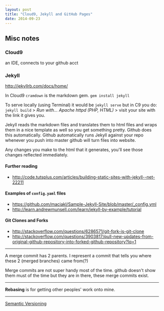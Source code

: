 ```yaml
---
layout: post
title: "Cloud9, Jekyll and GitHub Pages"
date: 2014-09-23
---
```


## Misc notes

### Cloud9
an IDE, connects to your github acct

### Jekyll
http://jekyllrb.com/docs/home/


In Cloud9 `cramdown` is the markdown gem.
`gem install jekyll`

To serve locally (using Terminal) it would be `jekyll serve` but in C9 you do: `jekyll build` > _Run with... Apache httpd (PHP, HTML)_ > visit your site with the link it gives you.

Jekyll reads the markdown files and translates them to html files and wraps them in  a nice template as well so you get something pretty. Github does this automatically. Github automatically runs Jekyll against your repo whenever you push into master github will turn files into website.

Any changes you make to the html that it generates, you'll see those changes reflected immediately.

#### Further reading
- http://code.tutsplus.com/articles/building-static-sites-with-jekyll--net-22211

#### Examples of `config.yaml` files
- https://github.com/maciakl/Sample-Jekyll-Site/blob/master/_config.yml
- http://learn.andrewmunsell.com/learn/jekyll-by-example/tutorial

#### Git Clones and Forks
- http://stackoverflow.com/questions/6286571/git-fork-is-git-clone
- http://stackoverflow.com/questions/3903817/pull-new-updates-from-original-github-repository-into-forked-github-repository?lq=1

---
A merge commit has 2 parents. I represent a commit that tells you where these 2 (merged branches) came from(?)

Merge commits are not super handy most of the time. github doesn't show them must of the time but they are in there, these merge commits exist.

---

**Rebasing** is for getting other peoples' work onto mine.

---

[Semantic Versioning](http://semver.org/)


